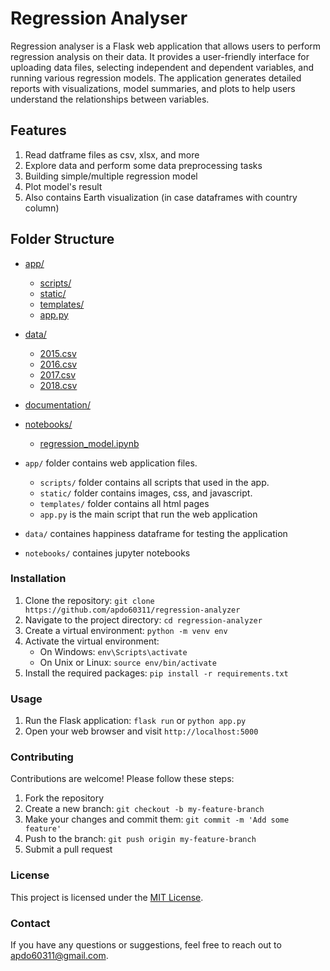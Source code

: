 # Regression Analyser

Regression analyser is a Flask web application that allows users to perform regression analysis on their data. It provides a user-friendly interface for uploading data files, selecting independent and dependent variables, and running various regression models. The application generates detailed reports with visualizations, model summaries, and plots to help users understand the relationships between variables.

## Features

1. Read datframe files as csv, xlsx, and more
2. Explore data and perform some data preprocessing tasks
3. Building simple/multiple regression model
4. Plot model's result
5. Also contains Earth visualization (in case dataframes with country column)

## Folder Structure

* [app/](.\happiness-regression\app)
  * [scripts/](.\happiness-regression\app\scripts)
  * [static/](.\happiness-regression\app\static)
  * [templates/](.\happiness-regression\app\templates)
  * [app.py](.\happiness-regression\app\app.py)
* [data/](.\happiness-regression\data)
  * [2015.csv](.\happiness-regression\data\2015.csv)
  * [2016.csv](.\happiness-regression\data\2016.csv)
  * [2017.csv](.\happiness-regression\data\2017.csv)
  * [2018.csv](.\happiness-regression\data\2018.csv)
* [documentation/](.\happiness-regression\documentation)
* [notebooks/](.\happiness-regression\notebooks)
  * [regression_model.ipynb](.\happiness-regression\notebooks\regression_model.ipynb)

* `app/` folder contains web application files.
  * `scripts/` folder contains all scripts that used in the app.
  * `static/` folder contains images, css, and javascript.
  * `templates/` folder contains all html pages
  * `app.py` is the main script that run the web application

* `data/` containes happiness dataframe for testing the application

* `notebooks/` containes jupyter notebooks

### Installation

1. Clone the repository: `git clone https://github.com/apdo60311/regression-analyzer`
2. Navigate to the project directory: `cd regression-analyzer`
3. Create a virtual environment: `python -m venv env`
4. Activate the virtual environment:
   * On Windows: `env\Scripts\activate`
   * On Unix or Linux: `source env/bin/activate`
5. Install the required packages: `pip install -r requirements.txt`

### Usage

1. Run the Flask application: `flask run` or `python app.py`
2. Open your web browser and visit `http://localhost:5000`

### Contributing

Contributions are welcome! Please follow these steps:

1. Fork the repository
2. Create a new branch: `git checkout -b my-feature-branch`
3. Make your changes and commit them: `git commit -m 'Add some feature'`
4. Push to the branch: `git push origin my-feature-branch`
5. Submit a pull request

### License

This project is licensed under the [MIT License](LICENSE).

### Contact

If you have any questions or suggestions, feel free to reach out to [apdo60311@gmail.com](apdo60311@gmail.com).
